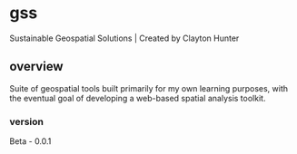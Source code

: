 # gss
Sustainable Geospatial Solutions | Created by Clayton Hunter

## overview
Suite of geospatial tools built primarily for my own learning purposes, with the eventual goal of developing a web-based spatial analysis toolkit.

### version
Beta - 0.0.1
